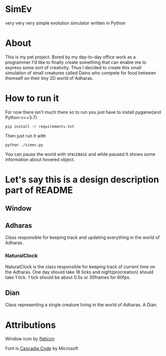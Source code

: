 # SimEv
very very very simple evolution simulator written in Python

# About
This is my pet project. Bored by my day-to-day office work as a programmer I'd like to finally create something that can enable me to express some sort of creativity. Thus I decided to create this small simulation of small creatures called Dains who compete for food between themself on their tiny 2D world of Adharas.

# How to run it
For now there isn't much there so to run you just have to install pygame(and Python v>=3.7)
```
pip install -r requirements.txt
```

Then just run it with
```
python ./simev.py
```

You can pause the world with ```SPACEBASE``` and while paused It shows some information about hovered object.

# Let's say this is a design description part of README
## Window
## Adharas
Class responsible for keeping track and updating everything in the world of Adharas.
### NaturalClock
NaturalClock is the class responsible for keeping track of current time on the Adharas. One day should take 16 ticks and night(procreation) should take 1 tick. 1 tick should be about 0.5s or 30frames for 60fps.
## Dian
Class representing a single creature living in the world of Adharas. A Dian.

# Attributions
Window icon by [flaticon](https://www.flaticon.com)

Font is [Cascadia Code](https://github.com/microsoft/cascadia-code) by Microsoft